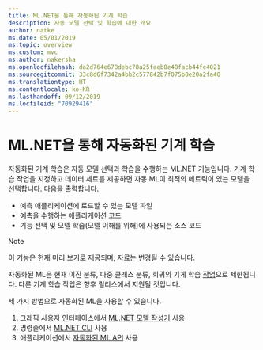 ```yaml
---
title: ML.NET을 통해 자동화된 기계 학습
description: 자동 모델 선택 및 학습에 대한 개요
author: natke
ms.date: 05/01/2019
ms.topic: overview
ms.custom: mvc
ms.author: nakersha
ms.openlocfilehash: da2d764e678debc78a25faeb8e48facb44fc4021
ms.sourcegitcommit: 33c8d6f7342a4bb2c577842b7f075b0e20a2fa40
ms.translationtype: HT
ms.contentlocale: ko-KR
ms.lasthandoff: 09/12/2019
ms.locfileid: "70929416"
---
```

# <a name="automated-machine-learning-with-mlnet"></a>ML.NET을 통해 자동화된 기계 학습

자동화된 기계 학습은 자동 모델 선택과 학습을 수행하는 ML.NET 기능입니다. 기계 학습 작업을 지정하고 데이터 세트를 제공하면 자동 ML이 최적의 메트릭이 있는 모델을 선택합니다. 다음을 출력합니다.

- 예측 애플리케이션에 로드할 수 있는 모델 파일
- 예측을 수행하는 애플리케이션 코드
- 기능 선택 및 모델 학습(모델 이해를 위해)에 사용되는 소스 코드

> [!NOTE]
> 이 기능은 현재 미리 보기로 제공되며, 자료는 변경될 수 있습니다. 

자동화된 ML은 현재 이진 분류, 다중 클래스 분류, 회귀의 기게 학습 [작업](resources/tasks.md)으로 제한됩니다. 다른 기계 학습 작업은 향후 릴리스에서 지원될 것입니다.

세 가지 방법으로 자동화된 ML을 사용할 수 있습니다.

1. 그래픽 사용자 인터페이스에서 [ML.NET 모델 작성기](automate-training-with-model-builder.md) 사용
1. 명령줄에서 [ML.NET CLI](automate-training-with-cli.md) 사용
1. 애플리케이션에서 [자동화된 ML API](how-to-guides/how-to-use-the-automl-api.md) 사용
